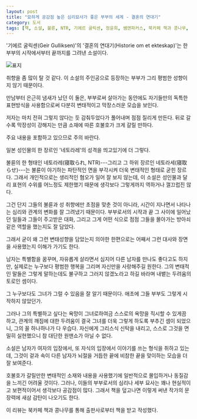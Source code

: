 ```yaml
---
layout: post
title: "묘하게 공감점 높은 심리묘사가 좋은 부부의 세계 - 결혼의 연대기"
category: 도서
tags: [책, 소설, 불륜, NTR, 기에르 굴릭센, 정윤희, 쌤앤파커스, 북카페 책과 콩나무, 서평]
---
```


'기에르 굴릭센(Geir Gulliksen)'의
'결혼의 연대기(Historie om et ekteskap)'는
한 부부의 시작에서부터 끝까지를 그려낸 소설이다.

![표지](https://images2.imgbox.com/d6/4a/otNE2v1f_o.jpg)

취향을 좀 많이 탈 것 같다.
이 소설의 주인공으로 등장하는 부부가 그리 평범한 성향이지 않기 때문이다.

만남부터 은근히 냄새가 났던 이 둘은,
부부로써 살아가는 동안에도 자기들만의 독특한 표현방식을 사용함으로써
다분히 변태적이고 막장스러운 모습을 보인다.

저자는 마치 전혀 그렇지 않다는 듯 감춰두었다가 풀어내며 점점 질리게 만든다.
뒤로 갈수록 막장성이 강해지는 만큼 소재에 따른 호불호가 크게 갈릴 만하다.



<div class="im im-warning">
주요 내용을 포함하고 있으므로 주의 바란다.
</div>



일본 성인물의 한 장르인 '네토라레'의 성격을 띄고있기에 더 그렇다.

불륜의 한 형태인 네토라레(寝取られ, NTR)---그리고 그 하위 장르인 네토라세(寝取らせ)---는
불륜이 야기하는 파탄적인 면을 부각시켜 더욱 변태적인 형태로 굳힌 장르다.
그래서 개인적으로는 생리적인 혐오가 일어 잘 보지 않는데,
이 소설은 성인물과 달리 표현의 수위를 어느정도 제한했기 때문에
생각보다 그렇게까지 역하거나 껄끄럽진 않다.

그건 단지 그들의 불륜과 성 취향에만 초점을 맞춘 것이 아니라,
시간이 지나면서 나타나는 심리와 관계의 변화를 잘 그려냈기 때문이다.
부부로서의 시작과 끝 그 사이에 일어났던 일들과 그들이 주고받은 대화,
그리고 그게 어떤 식으로 점점 그들을 몰아가는 방아쇠같은 역할을 했는지도 잘 담았다.

그래서 굳이 왜 그런 변태성향을 담았는지 의아한 한편으로는
어째서 그런 대사와 장면을 사용했는지 이해가 가기도 한다.

남자는 특별함을 꿈꾸며, 자유롭게 살라면서 심지어 다른 남자를 만나도 좋다고도 하지만,
실제로는 누구보다 평범한 행복을 그리며 자신만을 사랑해주길 원한다.
그의 변태적인 말들은 그렇게 말하는데도 불구하고 그러지 않겠노라고 하길 바라며 내뱉는 두려움의 토로인 셈이다.

그 누구보다도 그녀가 그럴 수 있음을 잘 알기 때문이다.
애초에 그들 부부도 그렇게 시작하지 않았던가.

그러나 그의 특별하고 싶다는 욕망이 그녀로하여금 스스로의 욕망을 직시할 수 있게끔 하고,
관계의 깨짐에 대한 두려움이 결국 그녀를 더욱 그렇게 하도록 부추긴 셈이 되었으니,
그의 꼴 하나하나가 다 우습다.
자신에게 그리스식 신탁을 내리고, 스스로 그것을 면밀히 실현했으니 참 대단한 원맨쇼가 아닐 수 없다.

소설은 남자가 여자의 입장에서, 또 자식의 입장에서 이야기를 쓰는 형식을 취하고 있는데,
그것이 겉과 속이 다른 남자가 뇌절을 거듭한 끝에 비참한 끝을 맞이하는 모습을 더 잘 보여준다.

호불호가 갈릴만한 변태적인 소재와 내용을 사용했기에 일반적으로 몰입하거나 동질감을 느끼긴 어려울 것이다.
그러나, 이들의 부부로서의 심리나 세부 묘사는 꽤나 현실적이고 보편적이어서 생각보다 공감점이 많다.
그래서 책을 덮고나면 이렇게 써낸 작가의 문장력에 새삼 감탄이 나오기도 한다.



<div class="im im-info">
이 리뷰는 북카페 책과 콩나무를 통해 출판사로부터 책을 받고 작성했다.
</div>
